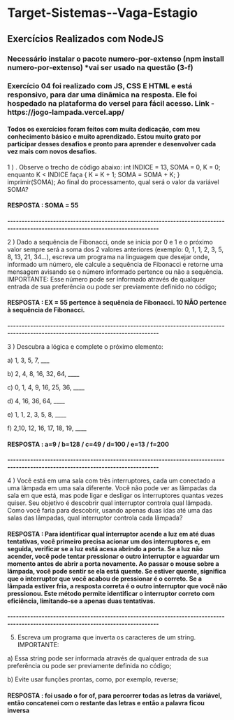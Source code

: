 <h1>Target-Sistemas--Vaga-Estagio</h1>
<h2>Exercícios Realizados com NodeJS</h2>
<h3>Necessário instalar o pacote numero-por-extenso (npm install numero-por-extenso) *vai ser usado na questão (3-f)</h3>
<h3>Exercício 04 foi realizado com JS, CSS E HTML e está responsivo, para dar uma dinâmica na resposta.
Ele foi hospedado na plataforma do versel para fácil acesso. Link - https://jogo-lampada.vercel.app/</h3>
<h4>Todos os exercícios foram feitos com muita dedicação, com meu conhecimento básico e muito aprendizado. Estou muito grato por participar desses desafios e pronto para aprender e desenvolver cada vez mais com novos desafios.⁣ </h4>

1 ) . Observe o trecho de código abaixo: int INDICE = 13, SOMA = 0, K = 0; enquanto K < INDICE faça { K = K + 1; SOMA = SOMA + K; } imprimir(SOMA);
Ao final do processamento, qual será o valor da variável SOMA?
<h4>RESPOSTA : SOMA = 55</h4>
<b>---------------------------------------------------------------------------------------------------------------------------------</b>

2 ) Dado a sequência de Fibonacci, onde se inicia por 0 e 1 e o próximo valor sempre será a soma dos 2 valores anteriores (exemplo: 0, 1, 1, 2, 3, 5, 8, 13, 21, 34...), escreva um programa na linguagem que desejar onde, informado um número, ele calcule a sequência de Fibonacci e retorne uma mensagem avisando se o número informado pertence ou não a sequência.
IMPORTANTE:
Esse número pode ser informado através de qualquer entrada de sua preferência ou pode ser previamente definido no código;
<h4>RESPOSTA : EX = 55 pertence à sequência de Fibonacci. 10 NÃO pertence à sequência de Fibonacci.</h4>
<b>---------------------------------------------------------------------------------------------------------------------------------</b>

3 ) Descubra a lógica e complete o próximo elemento:

a) 1, 3, 5, 7, ___

b) 2, 4, 8, 16, 32, 64, ____

c) 0, 1, 4, 9, 16, 25, 36, ____

d) 4, 16, 36, 64, ____

e) 1, 1, 2, 3, 5, 8, ____

f) 2,10, 12, 16, 17, 18, 19, ____

<h4>RESPOSTA : a=9 / b=128 / c=49 / d=100 / e=13 / f=200 </h4>
<b>---------------------------------------------------------------------------------------------------------------------------------</b>

4 ) Você está em uma sala com três interruptores, cada um conectado a uma lâmpada em uma sala diferente. Você não pode ver as lâmpadas da sala em que está, mas pode ligar e desligar os interruptores quantas vezes quiser. Seu objetivo é descobrir qual interruptor controla qual lâmpada.
Como você faria para descobrir, usando apenas duas idas até uma das salas das lâmpadas, qual interruptor controla cada lâmpada?

<h4>RESPOSTA : Para identificar qual interruptor acende a luz em até duas tentativas, você primeiro precisa acionar um dos interruptores e, em seguida, verificar se a luz está acesa abrindo a porta. Se a luz não acender, você pode tentar pressionar o outro interruptor e aguardar um momento antes de abrir a porta novamente. Ao passar o mouse sobre a lâmpada, você pode sentir se ela está quente. Se estiver quente, significa que o interruptor que você acabou de pressionar é o correto. Se a lâmpada estiver fria, a resposta correta é o outro interruptor que você não pressionou. Este método permite identificar o interruptor correto com eficiência, limitando-se a apenas duas tentativas. </h4>
<b>---------------------------------------------------------------------------------------------------------------------------------</b>

5) Escreva um programa que inverta os caracteres de um string.
IMPORTANTE:

a) Essa string pode ser informada através de qualquer entrada de sua preferência ou pode ser previamente definida no código;

b) Evite usar funções prontas, como, por exemplo, reverse;

<h4>RESPOSTA : foi usado o for of, para percorrer todas as letras da variável,  então concatenei com o restante das letras e então a palavra ficou inversa </h4>
